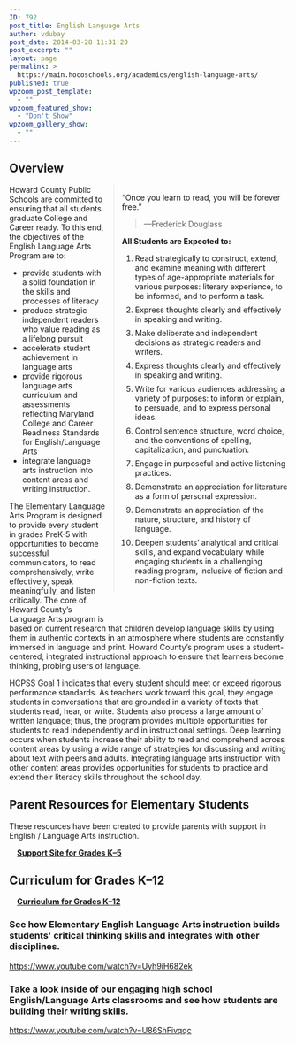 ```yaml
---
ID: 792
post_title: English Language Arts
author: vdubay
post_date: 2014-03-28 11:31:20
post_excerpt: ""
layout: page
permalink: >
  https://main.hocoschools.org/academics/english-language-arts/
published: true
wpzoom_post_template:
  - ""
wpzoom_featured_show:
  - "Don't Show"
wpzoom_gallery_show:
  - ""
---
```

<h2>Overview</h2>

<div style="width: 300px;border-left: #e7e7e7 1px solid;float: right;padding-left: 1em;margin-bottom: 3em;margin-left: 1em">

<p>“Once you learn to read, you will be forever free.”</p>

<blockquote>—Frederick Douglass</blockquote>

<p><strong>All Students are Expected to:</strong></p>

<ol>
  <li style="margin-bottom: 8px">Read strategically to construct, extend, and examine meaning with different types of age-appropriate materials for various purposes: literary experience, to be informed, and to perform a task.</li>
  <li style="margin-bottom: 8px">Express thoughts clearly and effectively in speaking and writing.</li>
  <li style="margin-bottom: 8px">Make deliberate and independent decisions as strategic readers and writers.</li>
  <li style="margin-bottom: 8px">Express thoughts clearly and effectively in speaking and writing.</li>
  <li style="margin-bottom: 8px">Write for various audiences addressing a variety of purposes: to inform or explain, to persuade, and to express personal ideas.</li>
  <li style="margin-bottom: 8px">Control sentence structure, word choice, and the conventions of spelling, capitalization, and punctuation.</li>
  <li style="margin-bottom: 8px">Engage in purposeful and active listening practices.</li>
  <li style="margin-bottom: 8px">Demonstrate an appreciation for literature as a form of personal expression.</li>
  <li style="margin-bottom: 8px">Demonstrate an appreciation of the nature, structure, and history of language.</li>
  <li style="margin-bottom: 8px">Deepen students’ analytical and critical skills, and expand vocabulary while engaging students in a challenging reading program, inclusive of fiction and non-fiction texts.</li>
</ol>
</div>

<p>Howard County Public Schools are committed to ensuring that all students graduate College and Career ready. To this end, the objectives of the English Language Arts Program are to:</p>

<ul>
  <li>provide students with a solid foundation in the skills and processes of literacy</li>
  <li>produce strategic independent readers who value reading as a lifelong pursuit</li>
  <li>accelerate student achievement in language arts</li>
  <li>provide rigorous language arts curriculum and assessments reflecting Maryland College and Career Readiness Standards for English/Language Arts</li>
  <li>integrate language arts instruction into content areas and writing instruction.</li>
</ul>

<p>The Elementary Language Arts Program is designed to provide every student in grades PreK-5 with opportunities to become successful communicators, to read comprehensively, write effectively, speak meaningfully, and listen critically. The core of Howard County’s Language Arts program is based on current research that children develop language skills by using them in authentic contexts in an atmosphere where students are constantly immersed in language and print. Howard County’s program uses a student-centered, integrated instructional approach to ensure that learners become thinking, probing users of language.</p>

<p>HCPSS Goal 1 indicates that every student should meet or exceed rigorous performance standards. As teachers work toward this goal, they engage students in conversations that are grounded in a variety of texts that students read, hear, or write. Students also process a large amount of written language; thus, the program provides multiple opportunities for students to read independently and in instructional settings. Deep learning occurs when students increase their ability to read and comprehend across content areas by using a wide range of strategies for discussing and writing about text with peers and adults. Integrating language arts instruction with other content areas provides opportunities for students to practice and extend their literacy skills throughout the school day.</p>

<h2>Parent Resources for Elementary Students</h2>

<p>These resources have been created to provide parents with support in English / Language Arts instruction.</p>

<p style="margin-left: 1em"><a href="http://elaparentsupport.weebly.com"><strong>Support Site for Grades K–5</strong></a></p>

<h2>Curriculum for Grades K–12</h2>

<p style="margin-left: 1em"><a href="/academics/english-language-arts/curriculum/"><strong>Curriculum for Grades K–12</strong></a></p>

<h3>See how Elementary English Language Arts instruction builds students' critical thinking skills and integrates with other disciplines.</h3>

https://www.youtube.com/watch?v=Uyh9iH682ek

<h3>Take a look inside of our engaging high school English/Language Arts classrooms and see how students are building their writing skills.</h3>

https://www.youtube.com/watch?v=U86ShFivqqc
